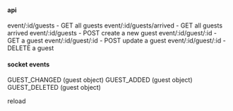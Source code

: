 #### api

event/:id/guests - GET all guests
event/:id/guests/arrived - GET all guests arrived
event/:id/guests - POST create a new guest
event/:id/guest/:id - GET a guest
event/:id/guest/:id - POST update a guest
event/:id/guest/:id - DELETE a guest

#### socket events

GUEST_CHANGED (guest object)
GUEST_ADDED (guest object)
GUEST_DELETED (guest object)


reload